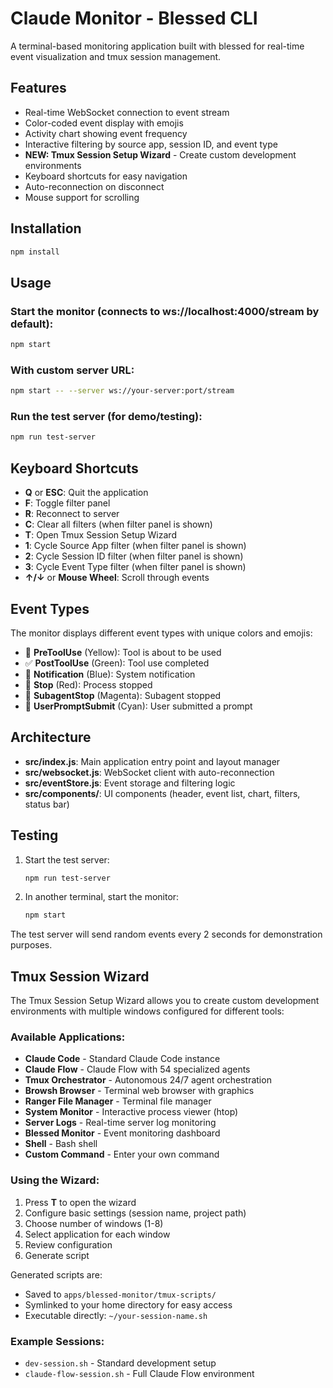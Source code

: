 # Claude Monitor - Blessed CLI

A terminal-based monitoring application built with blessed for real-time event visualization and tmux session management.

## Features

- Real-time WebSocket connection to event stream
- Color-coded event display with emojis
- Activity chart showing event frequency
- Interactive filtering by source app, session ID, and event type
- **NEW: Tmux Session Setup Wizard** - Create custom development environments
- Keyboard shortcuts for easy navigation
- Auto-reconnection on disconnect
- Mouse support for scrolling

## Installation

```bash
npm install
```

## Usage

### Start the monitor (connects to ws://localhost:4000/stream by default):
```bash
npm start
```

### With custom server URL:
```bash
npm start -- --server ws://your-server:port/stream
```

### Run the test server (for demo/testing):
```bash
npm run test-server
```

## Keyboard Shortcuts

- **Q** or **ESC**: Quit the application
- **F**: Toggle filter panel
- **R**: Reconnect to server
- **C**: Clear all filters (when filter panel is shown)
- **T**: Open Tmux Session Setup Wizard
- **1**: Cycle Source App filter (when filter panel is shown)
- **2**: Cycle Session ID filter (when filter panel is shown)
- **3**: Cycle Event Type filter (when filter panel is shown)
- **↑/↓** or **Mouse Wheel**: Scroll through events

## Event Types

The monitor displays different event types with unique colors and emojis:

- 🔧 **PreToolUse** (Yellow): Tool is about to be used
- ✅ **PostToolUse** (Green): Tool use completed
- 🔔 **Notification** (Blue): System notification
- 🛑 **Stop** (Red): Process stopped
- 👥 **SubagentStop** (Magenta): Subagent stopped
- 💬 **UserPromptSubmit** (Cyan): User submitted a prompt

## Architecture

- **src/index.js**: Main application entry point and layout manager
- **src/websocket.js**: WebSocket client with auto-reconnection
- **src/eventStore.js**: Event storage and filtering logic
- **src/components/**: UI components (header, event list, chart, filters, status bar)

## Testing

1. Start the test server:
   ```bash
   npm run test-server
   ```

2. In another terminal, start the monitor:
   ```bash
   npm start
   ```

The test server will send random events every 2 seconds for demonstration purposes.

## Tmux Session Wizard

The Tmux Session Setup Wizard allows you to create custom development environments with multiple windows configured for different tools:

### Available Applications:
- **Claude Code** - Standard Claude Code instance
- **Claude Flow** - Claude Flow with 54 specialized agents
- **Tmux Orchestrator** - Autonomous 24/7 agent orchestration
- **Browsh Browser** - Terminal web browser with graphics
- **Ranger File Manager** - Terminal file manager
- **System Monitor** - Interactive process viewer (htop)
- **Server Logs** - Real-time server log monitoring
- **Blessed Monitor** - Event monitoring dashboard
- **Shell** - Bash shell
- **Custom Command** - Enter your own command

### Using the Wizard:
1. Press **T** to open the wizard
2. Configure basic settings (session name, project path)
3. Choose number of windows (1-8)
4. Select application for each window
5. Review configuration
6. Generate script

Generated scripts are:
- Saved to `apps/blessed-monitor/tmux-scripts/`
- Symlinked to your home directory for easy access
- Executable directly: `~/your-session-name.sh`

### Example Sessions:
- `dev-session.sh` - Standard development setup
- `claude-flow-session.sh` - Full Claude Flow environment